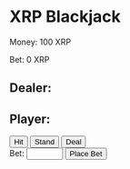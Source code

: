 <html>
<head>
  <title>XRP Blackjack</title>
  <link rel="stylesheet" href="style.css">
 <script>
    // define constants
const CARD_VALUES = {
'ACE': 11,
'2': 2,
'3': 3,
'4': 4,
'5': 5,
'6': 6,
'7': 7,
'8': 8,
'9': 9,
'10': 10,
'JACK': 10,
'QUEEN': 10,
'KING': 10,
};
const CARDS = ['ACE', '2', '3', '4', '5', '6', '7', '8', '9', '10', 'JACK', 'QUEEN', 'KING'];
const STARTING_MONEY = 100;
const MIN_BET = 10;
const MAX_BET = 100;

// define variables
let deck = [];
let dealerHand = [];
let playerHand = [];
let dealerScore = 0;
let playerScore = 0;
let money = STARTING_MONEY;
let bet = 0;

// set up event listeners
document.getElementById('deal-button').addEventListener('click', deal);
document.getElementById('hit-button').addEventListener('click', hit);
document.getElementById('stand-button').addEventListener('click', stand);

// initialize game
shuffleDeck();
updateMoney();
updateBet();

// define functions
function shuffleDeck() {
deck = [];
for (let i = 0; i < 4; i++) {
deck = deck.concat(CARDS);
}
deck = shuffleArray(deck);
}

function shuffleArray(array) {
let currentIndex = array.length;
let temporaryValue;
let randomIndex;

while (0 !== currentIndex) {
randomIndex = Math.floor(Math.random() * currentIndex);
currentIndex -= 1;
temporaryValue = array[currentIndex];
array[currentIndex] = array[randomIndex];
array[randomIndex] = temporaryValue;
}

return array;
}

function updateMoney() {
document.getElementById('money').innerHTML = Money: ${money};
}

function updateBet() {
document.getElementById('bet').innerHTML = Bet: ${bet};
}

function deal() {
// check if bet is within limits and player has enough money
if (bet < MIN_BET || bet > MAX_BET || bet > money) {
alert(Please enter a bet between ${MIN_BET} and ${MAX_BET} and within your budget of ${money}.);
return;
}

// reset scores and hands
dealerScore = 0;
playerScore = 0;
dealerHand = [];
playerHand = [];

// deal initial cards
dealerHand.push(deck.pop());
dealerScore += CARD_VALUES[dealerHand[0]];
updateDealerCards();

playerHand.push(deck.pop());
playerScore += CARD_VALUES[playerHand[0]];
updatePlayerCards();

dealerHand.push(deck.pop());
dealerScore += CARD_VALUES[dealerHand[1]];
updateDealerCards();

playerHand.push(deck.pop());
playerScore += CARD_VALUES[playerHand[1]];
updatePlayerCards();

// check if player has blackjack
if (playerScore === 21) {
endRound(true, 'Blackjack!');
return;
}

// check if dealer has blackjack
if (dealerScore === 21) {
endRound(false, 'Dealer has blackjack.');
return;
}

// enable/disable buttons
document.getElementById('deal-button').disabled = true;
document.getElementById('hit-button').disabled = false;
document.getElementById('stand-button').disabled = false;
}

function hit() {
// add card to player's hand
playerHand.push(deck.pop());
playerScore += CARD_VALUES[playerHand[playerHand.length - 1]];
updatePlayerCards();

// check if player busts
if (playerScore > 21) {
endRound(false, 'You bust!');
}

// check if player gets blackjack
if (playerScore === 21) {
stand();
}
}

function stand() {
// disable buttons
document.getElementById('hit-button').disabled = true;
document.getElementById('stand-button').disabled = true;

// reveal dealer's second card
updateDealerCards(true);

// dealer draws cards until score is at least 17
while (dealerScore < 17) {
dealerHand.push(deck.pop());
dealerScore += CARD_VALUES[dealerHand[dealerHand.length - 1]];
updateDealerCards();
}

// check if dealer busts
if (dealerScore > 21) {
endRound(true, 'Dealer busts!');
return;
}

// compare scores
if (dealerScore > playerScore) {
endRound(false, 'Dealer wins!');
} else if (dealerScore < playerScore) {
endRound(true, 'You win!');
} else {
endRound(true, 'Push!');
}
}

function endRound(playerWins, message) {
if (playerWins) {
money += bet;
} else {
money -= bet;
}
alert(message);
updateMoney();

// enable deal button and disable hit and stand buttons
document.getElementById('deal-button').disabled = false;
document.getElementById('hit-button').disabled = true;
document.getElementById('stand-button').disabled = true;
}

function updateDealerCards(revealSecondCard) {
let dealerCards = '';
for (let i = 0; i < dealerHand.length; i++) {
if (i === 1 && !revealSecondCard) {
dealerCards += '<div class="card back"></div>';
} else {
dealerCards += <div class="card ${dealerHand[i].toLowerCase()}"></div>;
}
}
document.getElementById('dealer-cards').innerHTML = dealerCards;
}

function updatePlayerCards() {
let playerCards = '';
for (let i = 0; i < playerHand.length; i++) {
playerCards += <div class="card ${playerHand[i].toLowerCase()}"></div>;
}
document.getElementById('player-cards').innerHTML = playerCards;
}
  </script>
</head>
<body>
  <h1>XRP Blackjack</h1>
  <p id="money-display">Money: 100 XRP</p>
  <p id="bet-display">Bet: 0 XRP</p>
  <div id="dealer-section">
    <h2>Dealer:</h2>
    <div id="dealer-hand"></div>
    <p id="dealer-score"></p>
  </div>
  <div id="player-section">
    <h2>Player:</h2>
    <div id="player-hand"></div>
    <p id="player-score"></p>
    <div id="player-buttons">
      <button id="hit-button">Hit</button>
      <button id="stand-button">Stand</button>
      <button id="deal-button">Deal</button>
    </div>
    <form id="bet-form">
      <label for="bet-input">Bet:</label>
      <input type="number" id="bet-input" name="bet" min="10" max="100" step="10">
      <button type="submit" id="bet-button">Place Bet</button>
    </form>
  </div>
</body>
</html>
